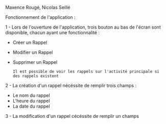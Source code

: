 Maxence Rougé, Nicolas Seillé

Fonctionnement de l'application :

1 - Lors de l'ouverture de l'application, trois bouton au bas de l'écran sont disponible, chacun ayant une fonctionnalité :
- Créer un Rappel
- Modifier un Rappel
- Supprimer un Rappel

      Il est possible de voir les rappels sur l'activité principale si des rappels existent
  
2 - La création d'un rappel nécéssite de remplir trois champs :
- Le nom du rappel
- L'heure du rappel
- La date du rappel

3 - La modification d'un rappel cécéssite de remplir un champs
